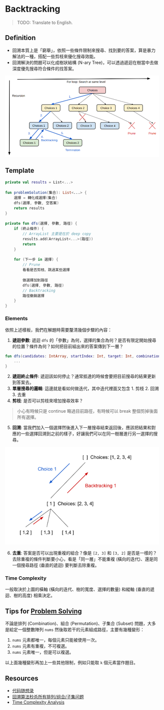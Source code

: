# Backtracking

> TODO: Translate to English.

## Definition

* 回溯本質上是「窮舉」，依照一些條件限制來搜尋、找到要的答案，算是暴力解法的一種，搭配一些剪枝來優化搜尋效能。
* 回溯解決的問題可以化成樹狀結構 (N-ary Tree)，可以透過遞迴在樹當中去做深度優先搜尋符合條件的找答案。

![](../media/backtracking.png)

## Template
```kotlin
private val results = List<...>

fun problemSolution(集合): List<...> {
    選擇 = 轉化成選擇(集合)
    dfs(選擇, 參數, 空答案)
    return results
}

private fun dfs(選擇, 參數, 路徑) {
    if (終止條件) {
        // ArrayList 主要是在於 deep copy
        results.add(ArrayList<...>(路徑))
        return
    }

    for (下一步 in 選擇) {
        // Prune
        看看是否剪枝、跳過某些選擇

        做選擇加到路徑
        dfs(選擇, 參數, 路徑)
        // Backtracking
        路徑撤銷選擇
    }
}
```

### Elements

依照上述樣板，我們在解題時需要釐清幾個步驟的內容：
1. **遞迴參數**: 遞迴 `dfs` 的「參數」為何，選擇的集合為何？是否有限定開始搜尋的位置？條件為何？如何把目前組出來的答案傳到下一層？

```kotlin
fun dfs(candidates: IntArray, startIndex: Int, target: Int, combination: MutableList<Int>) {
    ...
}
```

2. **遞迴終止條件**: 遞迴該如何停止？通常抵達的時候會要把目前搜尋的結果更新到答案去。
3. **單層搜尋的邏輯**: 這邊就是看如何做迭代，其中迭代裡面又包含 1. 剪枝 2. 回溯 3. 去重
4. **剪枝**: 是否可以剪枝來增加搜尋效率？
> 小心有時候只是 continue 略過目前路徑，有時候可以 break 整個剪掉後面所有選擇。

5. **回溯**: 當我們加入一個選擇然後進入下一層搜尋結束返回後，應該把結果和對應的一些選擇回溯到之前的樣子，好讓我們可以在同一樹層進行另一選擇的搜尋。

![](../media/backtracking2.png)

6. **去重**: 答案是否可以出現重複的組合？像是 `[2, 3]` 和 `[3, 2]` 是否是一樣的？去除重複的條件判斷要小心，看是「同一層」不能重複 (橫向的迭代)、還是同一個搜尋路徑 (垂直的遞迴) 要判斷去除重複。

### Time Complexity
一般取決於上圖的橫軸 (橫向的迭代、樹的寬度、選擇的數量) 和縱軸 (垂直的遞迴、樹的高度) 相乘決定。

## Tips for [Problem Solving](../problems/problems-solutions.md#backtracking)
不論是排列 (Combination)、組合 (Permutation)、子集合 (Subset) 問題，大多是給定一個整數陣列 `nums` 然後取若干的元素組成路徑，主要有幾種變形：

1. `nums` 元素都唯一，每個元素只能被使用一次。
2. `nums` 元素有重複，不可複選。
3. `nums` 元素唯一，但是可以複選。

以上面幾種變形再加上一些其他限制，例如只能取 `k` 個元素當作題目。

## Resources
* [代码随想录](https://github.com/youngyangyang04/leetcode-master#%E5%9B%9E%E6%BA%AF%E7%AE%97%E6%B3%95)
* [回溯算法秒杀所有排列/组合/子集问题](https://labuladong.github.io/algo/1/9/)
* [Time Complexity Analysis](https://leetcode.com/discuss/interview-question/3055778/how-to-calculate-runtime-of-backtracking-algorithm-in-interview)